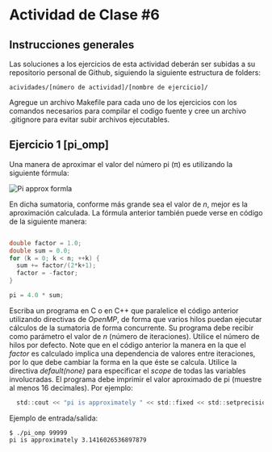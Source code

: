 # Actividad de Clase #6

## Instrucciones generales

Las soluciones a los ejercicios de esta actividad deberán ser subidas a su repositorio personal de Github, siguiendo la siguiente estructura de folders:

```
acividades/[número de actividad]/[nombre de ejercicio]/
```

Agregue un archivo Makefile para cada uno de los ejercicios con los comandos necesarios para compilar el codigo fuente y cree un archivo .gitignore para evitar subir archivos ejecutables.

## Ejercicio 1 [pi_omp]

Una manera de aproximar el valor del número pi (π) es utilizando la siguiente fórmula:

![Pi approx formla](http://jocan3.com/misc_images/pi.png)

En dicha sumatoria, conforme más grande sea el valor de *n*, mejor es la aproximación calculada. La fórmula anterior también puede verse en código de la siguiente manera:

```c

double factor = 1.0;
double sum = 0.0;
for (k = 0; k < n; ++k) {
  sum += factor/(2*k+1);
  factor = -factor;
}

pi = 4.0 * sum;

```
Escriba un programa en C o en C++ que paralelice el código anterior utilizando directivas de *OpenMP*, de forma que varios hilos puedan ejecutar cálculos de la sumatoria de forma concurrente. Su programa debe recibir como parámetro el valor de *n* (número de iteraciones). Utilice el número de hilos por defecto. Note que en el código anterior la manera en la que el *factor* es calculado implica una dependencia de valores entre iteraciones, por lo que debe cambiar la forma en la que éste se calcula. Utilice la directiva *default(none)* para especificar el *scope* de todas las variables involucradas. El programa debe imprimir el valor aproximado de pi (muestre al menos 16 decimales). Por ejemplo:

```c
  std::cout << "pi is approximately " << std::fixed << std::setprecision(16) << pi;
```

Ejemplo de entrada/salida:

```
$ ./pi_omp 99999
pi is approximately 3.1416026536897879
```

